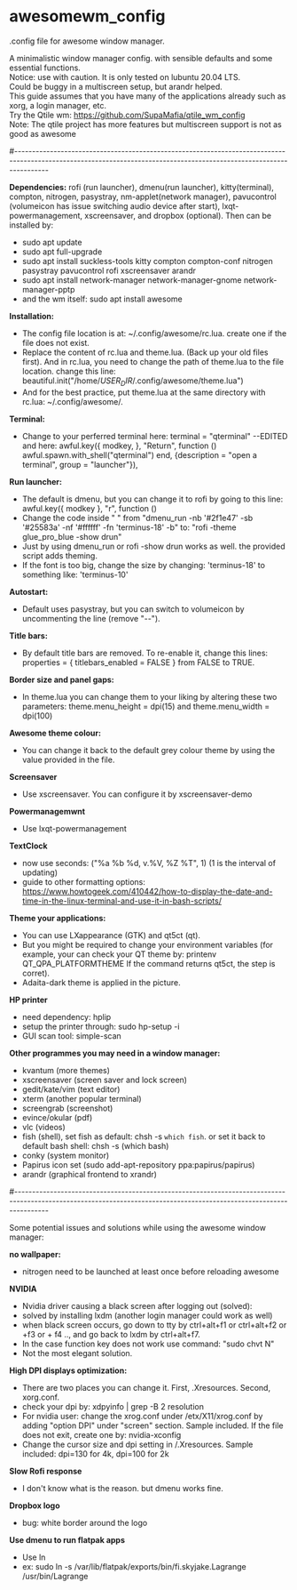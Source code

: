 # awesomewm_config

.config file for awesome window manager.  

A minimalistic window manager config. with sensible defaults and some essential functions.  
Notice: use with caution. It is only tested on lubuntu 20.04 LTS.   
Could be buggy in a multiscreen setup, but arandr helped.   
This guide assumes that you have many of the applications already such as xorg, a login manager, etc.   
Try the Qtile wm: https://github.com/SupaMafia/qtile_wm_config  
Note: The qtile project has more features but multiscreen support is not as good as awesome  

#---------------------------------------------------------------------------------------------------------------------------------------------------------------------

**Dependencies:** 
rofi (run launcher), dmenu(run launcher), kitty(terminal), compton, nitrogen, pasystray, nm-applet(network manager), pavucontrol (volumeicon has issue switching audio device after start), lxqt-powermanagement, xscreensaver, and dropbox (optional). Then can be installed by: 
- sudo apt update
- sudo apt full-upgrade
- sudo apt install suckless-tools kitty compton compton-conf nitrogen pasystray pavucontrol rofi xscreensaver arandr
- sudo apt install network-manager network-manager-gnome network-manager-pptp
- and the wm itself: sudo apt install awesome

**Installation:**
- The config file location is at: ~/.config/awesome/rc.lua. create one if the file does not exist. 
- Replace the content of rc.lua and theme.lua. (Back up your old files first). And in rc.lua, you need to change the path of theme.lua to the file location. change this line: beautiful.init("/home/$USER_DIR$/.config/awesome/theme.lua")
- And for the best practice, put theme.lua at the same directory with rc.lua: ~/.config/awesome/. 

**Terminal:**
- Change to your perferred terminal here: terminal = "qterminal" --EDITED and here:     awful.key({ modkey,           }, "Return", function () awful.spawn.with_shell("qterminal") end,
              {description = "open a terminal", group = "launcher"}),

**Run launcher:**
- The default is dmenu, but you can change it to rofi by going to this line: awful.key({ modkey },            "r",     function ()
- Change the code inside " " from "dmenu_run -nb '#2f1e47' -sb '#25583a' -nf '#ffffff' -fn 'terminus-18' -b" to: "rofi -theme glue_pro_blue -show drun"
- Just by using dmenu_run or rofi -show drun works as well. the provided script adds theming. 
- If the font is too big, change the size by changing: 'terminus-18' to something like: 'terminus-10'

**Autostart:**
- Default uses pasystray, but you can switch to volumeicon by uncommenting the line (remove "--").

**Title bars:**
- By default title bars are removed. To re-enable it, change this lines: properties = { titlebars_enabled = FALSE } from FALSE to TRUE.   

**Border size and panel gaps:**
- In theme.lua you can change them to your liking by altering these two parameters: theme.menu_height = dpi(15) and theme.menu_width  = dpi(100)

**Awesome theme colour:**
- You can change it back to the default grey colour theme by using the value provided in the file.

**Screensaver**
- Use xscreensaver. You can configure it by xscreensaver-demo

**Powermanagemwnt**
- Use lxqt-powermanagement

**TextClock**
- now use seconds: ("%a %b %d, v.%V, %Z %T", 1) (1 is the interval of updating)
- guide to other formatting options: https://www.howtogeek.com/410442/how-to-display-the-date-and-time-in-the-linux-terminal-and-use-it-in-bash-scripts/ 

**Theme your applications:** 
- You can use LXappearance (GTK) and qt5ct (qt).
- But you might be required to change your environment variables (for example, your can check your QT theme by: printenv QT_QPA_PLATFORMTHEME If the command returns qt5ct, the step is corret).
- Adaita-dark theme is applied in the picture. 

**HP printer**
- need dependency: hplip
- setup the printer through: sudo hp-setup -i
- GUI scan tool: simple-scan

**Other programmes you may need in a window manager:**
- kvantum (more themes)
- xscreensaver (screen saver and lock screen)
- gedit/kate/vim (text editor)
- xterm (another popular terminal)
- screengrab (screenshot)
- evince/okular (pdf)
- vlc (videos)
- fish (shell), set fish as default: chsh -s `which fish`. or set it back to default bash shell: chsh -s (which bash)
- conky (system monitor)
- Papirus icon set (sudo add-apt-repository ppa:papirus/papirus)
- arandr (graphical frontend to xrandr)

#---------------------------------------------------------------------------------------------------------------------------------------------------------------------

Some potential issues and solutions while using the awesome window manager:

**no wallpaper:**
- nitrogen need to be launched at least once before reloading awesome

**NVIDIA**
- Nvidia driver causing a black screen after logging out (solved):
- solved by installing lxdm (another login manager could work as well)
- when black screen occurs, go down to tty by ctrl+alt+f1 or ctrl+alt+f2 or +f3 or + f4 .., and go back to lxdm by ctrl+alt+f7.
- In the case function key does not work use command: "sudo chvt N"
- Not the most elegant solution.

**High DPI displays optimization:**
- There are two places you can change it. First, .Xresources. Second, xorg.conf.
- check your dpi by: xdpyinfo | grep -B 2 resolution
- For nvidia user: change the xrog.conf under /etx/X11/xrog.conf by adding "option DPI" under "screen" section. Sample included. If the file does not exit, create one by: nvidia-xconfig
- Change the cursor size and dpi setting in /.Xresources. Sample included: dpi=130 for 4k, dpi=100 for 2k
 
**Slow Rofi response**
- I don't know what is the reason. but dmenu works fine.

**Dropbox logo** 
- bug: white border around the logo

**Use dmenu to run flatpak apps**
- Use ln
- ex: sudo ln -s /var/lib/flatpak/exports/bin/fi.skyjake.Lagrange /usr/bin/Lagrange
